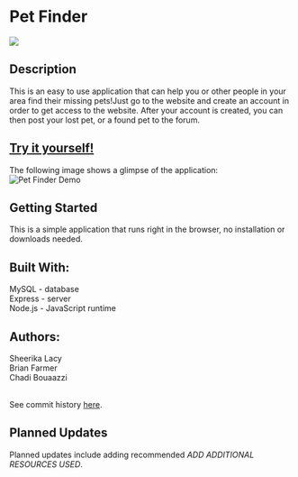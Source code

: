 # Pet Finder
<a href="https://github.com/skoob126/Pet-Finder/graphs/contributors">
  <img src="https://contributors-img.web.app/image?repo=skoob126/Pet-Finder" />
</a>

## Description

This is an easy to use application that can help you or other people in your area find their missing pets!Just go to the website and create an account in order to get access to the website. After your account is created, you can then post your lost pet, or a found pet to the forum. 


## [Try it yourself!](https://pet-finder111.herokuapp.com/)
The following image shows a glimpse of the application: <br>
![Pet Finder Demo](./public/assets/petfinder.gif)

## Getting Started
This is a simple application that runs right in the browser, no installation or downloads needed.

## Built With:
MySQL - database<br>
Express - server<br>
Node.js - JavaScript runtime

## Authors:
Sheerika Lacy <br>
Brian Farmer<br>
Chadi Bouaazzi<br>
<br>

See commit history [here](https://github.com/skoob126/Pet-Finder/graphs/contributors).
## Planned Updates
Planned updates include adding recommended *ADD ADDITIONAL RESOURCES USED*.